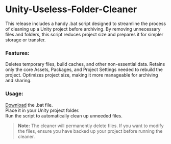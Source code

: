 # Unity-Useless-Folder-Cleaner

This release includes a handy .bat script designed to streamline the process of cleaning up a Unity project before archiving. By removing unnecessary files and folders, this script reduces project size and prepares it for simpler storage or transfer.

### Features:
Deletes temporary files, build caches, and other non-essential data.
Retains only the core Assets, Packages, and Project Settings needed to rebuild the project.
Optimizes project size, making it more manageable for archiving and sharing.

### Usage:
[Download](https://github.com/Theo-Mestre/Unity-Useless-Folder-Cleaner/releases/tag/v1.0) the .bat file. <br />
Place it in your Unity project folder. <br />
Run the script to automatically clean up unneeded files.



> **Note:** The cleaner will permanently delete files. If you want to modify the files, ensure you have backed up your project before running the cleaner.
